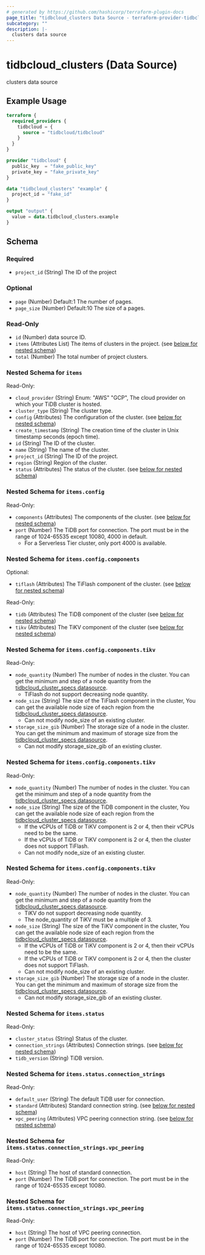 ```yaml
---
# generated by https://github.com/hashicorp/terraform-plugin-docs
page_title: "tidbcloud_clusters Data Source - terraform-provider-tidbcloud"
subcategory: ""
description: |-
  clusters data source
---
```


# tidbcloud_clusters (Data Source)

clusters data source

## Example Usage

```terraform
terraform {
  required_providers {
    tidbcloud = {
      source = "tidbcloud/tidbcloud"
    }
  }
}

provider "tidbcloud" {
  public_key  = "fake_public_key"
  private_key = "fake_private_key"
}

data "tidbcloud_clusters" "example" {
  project_id = "fake_id"
}

output "output" {
  value = data.tidbcloud_clusters.example
}
```

<!-- schema generated by tfplugindocs -->
## Schema

### Required

- `project_id` (String) The ID of the project

### Optional

- `page` (Number) Default:1 The number of pages.
- `page_size` (Number) Default:10 The size of a pages.

### Read-Only

- `id` (Number) data source ID.
- `items` (Attributes List) The items of clusters in the project. (see [below for nested schema](#nestedatt--items))
- `total` (Number) The total number of project clusters.

<a id="nestedatt--items"></a>
### Nested Schema for `items`

Read-Only:

- `cloud_provider` (String) Enum: "AWS" "GCP", The cloud provider on which your TiDB cluster is hosted.
- `cluster_type` (String) The cluster type.
- `config` (Attributes) The configuration of the cluster. (see [below for nested schema](#nestedatt--items--config))
- `create_timestamp` (String) The creation time of the cluster in Unix timestamp seconds (epoch time).
- `id` (String) The ID of the cluster.
- `name` (String) The name of the cluster.
- `project_id` (String) The ID of the project.
- `region` (String) Region of the cluster.
- `status` (Attributes) The status of the cluster. (see [below for nested schema](#nestedatt--items--status))

<a id="nestedatt--items--config"></a>
### Nested Schema for `items.config`

Read-Only:

- `components` (Attributes) The components of the cluster. (see [below for nested schema](#nestedatt--items--config--components))
- `port` (Number) The TiDB port for connection. The port must be in the range of 1024-65535 except 10080, 4000 in default.
  - For a Serverless Tier cluster, only port 4000 is available.

<a id="nestedatt--items--config--components"></a>
### Nested Schema for `items.config.components`

Optional:

- `tiflash` (Attributes) The TiFlash component of the cluster. (see [below for nested schema](#nestedatt--items--config--components--tiflash))

Read-Only:

- `tidb` (Attributes) The TiDB component of the cluster (see [below for nested schema](#nestedatt--items--config--components--tidb))
- `tikv` (Attributes) The TiKV component of the cluster (see [below for nested schema](#nestedatt--items--config--components--tikv))

<a id="nestedatt--items--config--components--tiflash"></a>
### Nested Schema for `items.config.components.tikv`

Read-Only:

- `node_quantity` (Number) The number of nodes in the cluster. You can get the minimum and step of a node quantity from the [tidbcloud_cluster_specs datasource](../data-sources/cluster_specs.md).
  - TiFlash do not support decreasing node quantity.
- `node_size` (String) The size of the TiFlash component in the cluster, You can get the available node size of each region from the [tidbcloud_cluster_specs datasource](../data-sources/cluster_specs.md).
  - Can not modify node_size of an existing cluster.
- `storage_size_gib` (Number) The storage size of a node in the cluster. You can get the minimum and maximum of storage size from the [tidbcloud_cluster_specs datasource](../data-sources/cluster_specs.md).
  - Can not modify storage_size_gib of an existing cluster.


<a id="nestedatt--items--config--components--tidb"></a>
### Nested Schema for `items.config.components.tikv`

Read-Only:

- `node_quantity` (Number) The number of nodes in the cluster. You can get the minimum and step of a node quantity from the [tidbcloud_cluster_specs datasource](../data-sources/cluster_specs.md).
- `node_size` (String) The size of the TiDB component in the cluster, You can get the available node size of each region from the [tidbcloud_cluster_specs datasource](../data-sources/cluster_specs.md).
  - If the vCPUs of TiDB or TiKV component is 2 or 4, then their vCPUs need to be the same.
  - If the vCPUs of TiDB or TiKV component is 2 or 4, then the cluster does not support TiFlash.
  - Can not modify node_size of an existing cluster.


<a id="nestedatt--items--config--components--tikv"></a>
### Nested Schema for `items.config.components.tikv`

Read-Only:

- `node_quantity` (Number) The number of nodes in the cluster. You can get the minimum and step of a node quantity from the [tidbcloud_cluster_specs datasource](../data-sources/cluster_specs.md).
  - TiKV do not support decreasing node quantity.
  - The node_quantity of TiKV must be a multiple of 3.
- `node_size` (String) The size of the TiKV component in the cluster, You can get the available node size of each region from the [tidbcloud_cluster_specs datasource](../data-sources/cluster_specs.md).
  - If the vCPUs of TiDB or TiKV component is 2 or 4, then their vCPUs need to be the same.
  - If the vCPUs of TiDB or TiKV component is 2 or 4, then the cluster does not support TiFlash.
  - Can not modify node_size of an existing cluster.
- `storage_size_gib` (Number) The storage size of a node in the cluster. You can get the minimum and maximum of storage size from the [tidbcloud_cluster_specs datasource](../data-sources/cluster_specs.md).
  - Can not modify storage_size_gib of an existing cluster.




<a id="nestedatt--items--status"></a>
### Nested Schema for `items.status`

Read-Only:

- `cluster_status` (String) Status of the cluster.
- `connection_strings` (Attributes) Connection strings. (see [below for nested schema](#nestedatt--items--status--connection_strings))
- `tidb_version` (String) TiDB version.

<a id="nestedatt--items--status--connection_strings"></a>
### Nested Schema for `items.status.connection_strings`

Read-Only:

- `default_user` (String) The default TiDB user for connection.
- `standard` (Attributes) Standard connection string. (see [below for nested schema](#nestedatt--items--status--connection_strings--standard))
- `vpc_peering` (Attributes) VPC peering connection string. (see [below for nested schema](#nestedatt--items--status--connection_strings--vpc_peering))

<a id="nestedatt--items--status--connection_strings--standard"></a>
### Nested Schema for `items.status.connection_strings.vpc_peering`

Read-Only:

- `host` (String) The host of standard connection.
- `port` (Number) The TiDB port for connection. The port must be in the range of 1024-65535 except 10080.


<a id="nestedatt--items--status--connection_strings--vpc_peering"></a>
### Nested Schema for `items.status.connection_strings.vpc_peering`

Read-Only:

- `host` (String) The host of VPC peering connection.
- `port` (Number) The TiDB port for connection. The port must be in the range of 1024-65535 except 10080.


